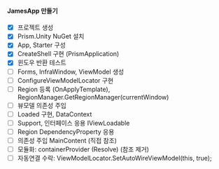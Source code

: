 #### JamesApp 만들기

- [x] 프로젝트 생성
- [x] Prism.Unity NuGet 설치
- [x] App, Starter 구성
- [x] CreateShell 구현 (PrismApplication)
- [x] 윈도우 반환 테스트
- [ ] Forms, InfraWindow, ViewModel 생성
- [ ] ConfigureViewModelLocator 구현
- [ ] Region 등록 (OnApplyTemplate), RegionManager.GetRegionManager(currentWindow)
- [ ] 뷰모델 의존성 주입
- [ ] Loaded 구현, DataContext
- [ ] Support, 인터페이스 응용 IViewLoadable
- [ ] Region DependencyProperty 응용
- [ ] 의존성 주입 MainContent (직접 참조)
- [ ] 모듈화: containerProvider (Resolve) (참조 제거)
- [ ] 자동연결 수락: ViewModelLocator.SetAutoWireViewModel(this, true);
